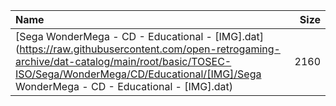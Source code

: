 |Name|Size|
|:---|---:|
|[Sega WonderMega - CD - Educational - [IMG].dat](https://raw.githubusercontent.com/open-retrogaming-archive/dat-catalog/main/root/basic/TOSEC-ISO/Sega/WonderMega/CD/Educational/[IMG]/Sega WonderMega - CD - Educational - [IMG].dat)|2160|
